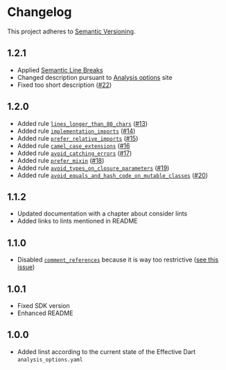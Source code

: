 # Changelog

This project adheres to [Semantic Versioning](http://semver.org).

## 1.2.1

- Applied [Semantic Line Breaks](https://sembr.org)
- Changed description pursuant to [Analysis options](<https://dart.dev/guides/language/analysis-options#effective-dart-rules>) site
- Fixed too short description ([#22](https://github.com/tenhobi/effective_dart/issues/22))

## 1.2.0

- Added rule [`lines_longer_than_80_chars`](https://dart-lang.github.io/linter/lints/lines_longer_than_80_chars.html) ([#13](https://github.com/tenhobi/effective_dart/issues/13))
- Added rule [`implementation_imports`](https://dart-lang.github.io/linter/lints/implementation_imports.html) ([#14](https://github.com/tenhobi/effective_dart/issues/14))
- Added rule [`prefer_relative_imports`](https://dart-lang.github.io/linter/lints/prefer_relative_imports.html) ([#15](https://github.com/tenhobi/effective_dart/issues/15))
- Added rule [`camel_case_extensions`](https://dart-lang.github.io/linter/lints/camel_case_extensions.html) ([#16](https://github.com/tenhobi/effective_dart/issues/16)
- Added rule [`avoid_catching_errors`](https://dart-lang.github.io/linter/lints/avoid_catching_errors.html) ([#17](https://github.com/tenhobi/effective_dart/issues/17))
- Added rule [`prefer_mixin`](https://dart-lang.github.io/linter/lints/prefer_mixin.html) ([#18](https://github.com/tenhobi/effective_dart/issues/18))
- Added rule [`avoid_types_on_closure_parameters`](https://dart-lang.github.io/linter/lints/avoid_types_on_closure_parameters.html) ([#19](https://github.com/tenhobi/effective_dart/issues/19))
- Added rule [`avoid_equals_and_hash_code_on_mutable_classes`](https://dart-lang.github.io/linter/lints/avoid_equals_and_hash_code_on_mutable_classes.html) ([#20](https://github.com/tenhobi/effective_dart/issues/20))

## 1.1.2

- Updated documentation with a chapter about consider lints
- Added links to lints mentioned in README

## 1.1.0

- Disabled [`comment_references`](https://dart-lang.github.io/linter/lints/comment_references.html) because it is way too restrictive ([see this issue](https://github.com/dart-lang/sdk/issues/36974))

## 1.0.1

- Fixed SDK version
- Enhanced README

## 1.0.0

- Added linst according to the current state of the Effective Dart `analysis_options.yaml`
